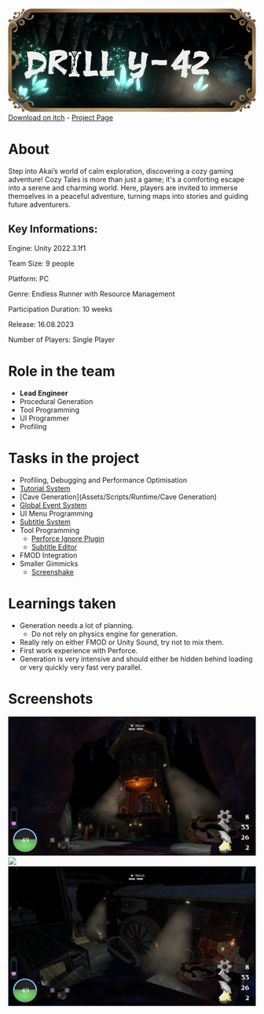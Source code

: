 ![Drill Y-42](.github/pictures/logo.png)
[Download on itch](https://s4g.itch.io/drill) -
[Project Page](https://mondanzo.de/#drilly42)

# About

Step into Akai’s world of calm exploration, discovering a cozy gaming adventure! Cozy Tales is more than just a game; it's a comforting escape into a serene and charming world. Here, players are invited to immerse themselves in a peaceful adventure, turning maps into stories and guiding future adventurers.

## Key Informations:
Engine: Unity 2022.3.1f1

Team Size: 9 people

Platform: PC

Genre: Endless Runner with Resource Management

Participation Duration: 10 weeks

Release: 16.08.2023

Number of Players: Single Player

# Role in the team

- **Lead Engineer**
- Procedural Generation
- Tool Programming
- UI Programmer
- Profiling

# Tasks in the project

- Profiling, Debugging and Performance Optimisation
- [Tutorial System](Assets/Scripts/Runtime/Tutorial)
- [Cave Generation](Assets/Scripts/Runtime/Cave Generation)
- [Global Event System](Assets/Scripts/Runtime/Events)
- UI Menu Programming
- [Subtitle System](Assets/Scripts/Runtime/Story/Subtitles)
- Tool Programming
  - [Perforce Ignore Plugin](Assets/Plugins/Perforce+)
  - [Subtitle Editor](Assets/Scripts/Editor/Subtitles)
- FMOD Integration
- Smaller Gimmicks
  - [Screenshake](Assets/Scripts/Runtime/CameraShake)

# Learnings taken

- Generation needs a lot of planning.
  - Do not rely on physics engine for generation.
- Really rely on either FMOD or Unity Sound, try not to mix them.
- First work experience with Perforce.
- Generation is very intensive and should either be hidden behind loading or very quickly very fast very parallel.

# Screenshots

![](.github/pictures/screenshot_1.png)
![](.github/pictures/screenshot_2.png)
![](.github/pictures/screenshot_3.png)
